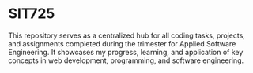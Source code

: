 # SIT725
This repository serves as a centralized hub for all coding tasks, projects, and assignments completed during the trimester for Applied Software Engineering. It showcases my progress, learning, and application of key concepts in web development, programming, and software engineering.
